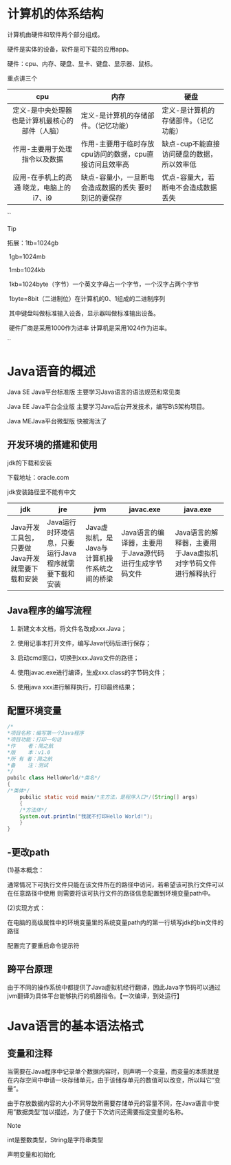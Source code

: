 # 计算机的体系结构

计算机由硬件和软件两个部分组成。

硬件是实体的设备，软件是可下载的应用app。

硬件：cpu、内存、硬盘、显卡、键盘、显示器、鼠标。

重点讲三个

|                       cpu                       | 内存                                                    | 硬盘                                       |
| :---------------------------------------------: | ------------------------------------------------------- | ------------------------------------------ |
| 定义-是中央处理器也是计算机最核心的部件（人脑） | 定义-是计算机的存储部件。（记忆功能）                   | 定义-是计算机的存储部件。（记忆功能）      |
|          作用-主要用于处理指令以及数据          | 作用-主要用于临时存放cpu访问的数据，cpu直接访问且效率高 | 缺点-cup不能直接访问硬盘的数据，所以效率低 |
|    应用-在手机上的高通 晓龙，电脑上的i7、i9     | 缺点-容量小，一旦断电会造成数据的丢失 要时刻记的要保存  | 优点-容量大，若断电不会造成数据丢失        |

``

> [!TIP]
>
> 拓展：1tb=1024gb
>
> ​	   1gb=1024mb
>
> ​	  1mb=1024kb
>
> ​	  1kb=1024byte（字节）一个英文字母占一个字节，一个汉字占两个字节
>
> ​	  1byte=8bit（二进制位）在计算机的0、1组成的二进制序列
>
> ​          其中键盘叫做标准输入设备，显示器叫做标准输出设备。
>
> ​	  硬件厂商是采用1000作为进率 计算机是采用1024作为进率。

``

[^Tip]: 硬件设备-&gt;系统软件-&gt;应用软件-&gt;用户（其中系统软件分为内核和外壳）



# Java语音的概述

Java SE Java平台标准版 主要学习Java语言的语法规范和常见类

Java EE Java平台企业版 主要学习Java后台开发技术，编写B\S架构项目。

Java MEJava平台微型版 快被淘汰了

##  开发环境的搭建和使用

jdk的下载和安装

下载地址：oracle.com

jdk安装路径里不能有中文

| jdk                                            | jre                                                  | jvm                                          | javac.exe                                              | java.exe                                                     |
| ---------------------------------------------- | ---------------------------------------------------- | -------------------------------------------- | ------------------------------------------------------ | ------------------------------------------------------------ |
| Java开发工具包，只要做Java开发就需要下载和安装 | Java运行时环境信息，只要运行Java程序就需要下载和安装 | Java虚拟机，是Java与计算机操作系统之间的桥梁 | Java语言的编译器，主要用于Java源代码进行生成字节码文件 | Java语言的解释器，主要用于Java虚拟机对字节码文件进行解释执行 |

## Java程序的编写流程

1. 新建文本文档，将文件名改成xxx.Java；

2. 使用记事本打开文件，编写Java代码后进行保存；

3. 启动cmd窗口，切换到xxx.Java文件的路径；

4. 使用javac.exe进行编译，生成xxx.class的字节码文件；

5. 使用java xxx进行解释执行，打印最终结果；

   

## 配置环境变量

```java
/*
*项目名称：编写第一个Java程序
*项目功能：打印一句话
*作    者：简之航
*版    本：v1.0
*所 有 者：简之航
*备    注：测试
*/
pubilc class HelloWorld/*类名*/
{
/*类体*/
    pubilic static void main/*主方法，是程序入口*/(String[] args)
    {
    /*方法体*/ 
    System.out.println("我就不打印Hello World!");
    }
}
```

## -更改path

(1)基本概念：

通常情况下可执行文件只能在该文件所在的路径中访问，若希望该可执行文件可以在任意路径中使用 则需要将该可执行文件的路径信息配置到环境变量path中。

(2)实现方式：

在电脑的高级属性中的环境变量里的系统变量path内的第一行填写jdk的bin文件的路径

配置完了要重启命令提示符

## 跨平台原理

由于不同的操作系统中都提供了Java虚拟机经行翻译，因此Java字节码可以通过jvm翻译为具体平台能够执行的机器指令。【一次编译，到处运行】

# Java语言的基本语法格式

## 变量和注释

当需要在Java程序中记录单个数据内容时，则声明一个变量，而变量的本质就是在内存空间中申请一块存储单元，由于该储存单元的数值可以改变，所以叫它“变量”。

由于存放数据内容的大小不同导致所需要存储单元的容量不同，在Java语言中使用”数据类型“加以描述，为了便于下次访问还需要指定变量的名称。

> [!NOTE]
>
> int是整数类型，String是字符串类型

声明变量和初始化